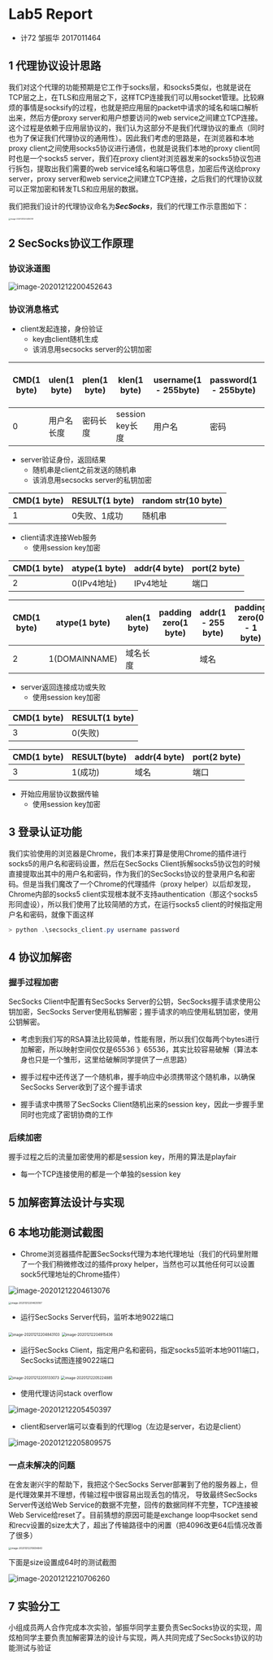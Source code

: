 # Lab5 Report

* 计72 邹振华 2017011464



## 1 代理协议设计思路

我们对这个代理的功能预期是它工作于socks层，和socks5类似，也就是说在TCP层之上，在TLS和应用层之下，这样TCP连接我们可以用socket管理。比较麻烦的事情是socksify的过程，也就是把应用层的packet中请求的域名和端口解析出来，然后方便proxy server和用户想要访问的web service之间建立TCP连接。这个过程是依赖于应用层协议的，我们认为这部分不是我们代理协议的重点（同时也为了保证我们代理协议的通用性）。因此我们考虑的思路是，在浏览器和本地proxy client之间使用socks5协议进行通信，也就是说我们本地的proxy client同时也是一个socks5 server，我们在proxy client对浏览器发来的socks5协议包进行拆包，提取出我们需要的web service域名和端口等信息，加密后传送给proxy server，proxy server和web service之间建立TCP连接，之后我们的代理协议就可以正常加密和转发TLS和应用层的数据。

我们把我们设计的代理协议命名为***SecSocks***，我们的代理工作示意图如下：

<img src="C:\Users\CBackyxM\AppData\Roaming\Typora\typora-user-images\image-20201212204350101.png" alt="image-20201212204350101" style="zoom: 25%;" />



## 2 SecSocks协议工作原理

### 协议泳道图

![image-20201212200452643](C:\Users\CBackyxM\AppData\Roaming\Typora\typora-user-images\image-20201212200452643.png)

### 协议消息格式

* client发起连接，身份验证
  * key由client随机生成
  * 该消息用secsocks server的公钥加密

| CMD(1 byte) | ulen(1 byte) | plen(1 byte) | klen(1 byte)    | username(1 - 255byte) | password(1 - 255byte) | key(1 - 255byte) | padding zero(0 - 1 byte) | random str(10 byte) |
| ----------- | ------------ | ------------ | --------------- | --------------------- | --------------------- | ---------------- | ------------------------ | ------------------- |
| 0           | 用户名长度   | 密码长度     | session key长度 | 用户名                | 密码                  | session key长度  |                          | 随机串              |

* server验证身份，返回结果
  * 随机串是client之前发送的随机串
  * 该消息用secsocks server的私钥加密

| CMD(1 byte) | RESULT(1 byte) | random str(10 byte) |
| ----------- | -------------- | ------------------- |
| 1           | 0失败、1成功   | 随机串              |

* client请求连接Web服务
  * 使用session key加密

| CMD(1 byte) | atype(1 byte) | addr(4 byte) | port(2 byte) |
| ----------- | ------------- | ------------ | ------------ |
| 2           | 0(IPv4地址)   | IPv4地址     | 端口         |

| CMD(1 byte) | atype(1 byte) | alen(1 byte) | padding zero(1 byte) | addr(1 - 255 byte) | padding zero(0 - 1 byte) | port(2 byte) |
| ----------- | ------------- | ------------ | -------------------- | ------------------ | ------------------------ | ------------ |
| 2           | 1(DOMAINNAME) | 域名长度     |                      | 域名               |                          | 端口         |

* server返回连接成功或失败
  * 使用session key加密

| CMD(1 byte) | RESULT(1 byte) |
| ----------- | -------------- |
| 3           | 0(失败)        |

| CMD(1 byte) | RESULT(byte) | addr(4 byte) | port(2 byte) |
| ----------- | ------------ | ------------ | ------------ |
| 3           | 1(成功)      | 域名         | 端口         |

* 开始应用层协议数据传输
  * 使用session key加密



## 3 登录认证功能

我们实验使用的浏览器是Chrome，我们本来打算是使用Chrome的插件进行socks5的用户名和密码设置，然后在SecSocks Client拆解socks5协议包的时候直接提取出其中的用户名和密码，作为我们的SecSocks协议的登录用户名和密码。但是当我们魔改了一个Chrome的代理插件（proxy helper）以后却发现，Chrome内部的socks5 client实现根本就不支持authentication（那这个socks5形同虚设），所以我们使用了比较简陋的方式，在运行socks5 client的时候指定用户名和密码，就像下面这样

```powershell
> python .\secsocks_client.py username password
```



## 4 协议加解密

### 握手过程加密

SecSocks Client中配置有SecSocks Server的公钥，SecSocks握手请求使用公钥加密，SecSocks Server使用私钥解密；握手请求的响应使用私钥加密，使用公钥解密。

* 考虑到我们写的RSA算法比较简单，性能有限，所以我们仅每两个bytes进行加解密，所以映射空间仅仅是65536 》65536，其实比较容易破解（算法本身也只是一个雏形，这里给破解同学提供了一点思路）

* 握手过程中还传送了一个随机串，握手响应中必须携带这个随机串，以确保SecSocks Server收到了这个握手请求

* 握手请求中携带了SecSocks Client随机出来的session key，因此一步握手里同时也完成了密钥协商的工作

### 后续加密

握手过程之后的流量加密使用的都是session key，所用的算法是playfair

* 每一个TCP连接使用的都是一个单独的session key



## 5 加解密算法设计与实现



## 6 本地功能测试截图

* Chrome浏览器插件配置SecSocks代理为本地代理地址（我们的代码里附赠了一个我们稍微修改过的插件proxy helper，当然也可以其他任何可以设置sock5代理地址的Chrome插件）

![image-20201212204613076](C:\Users\CBackyxM\AppData\Roaming\Typora\typora-user-images\image-20201212204613076.png)

<img src="C:\Users\CBackyxM\AppData\Roaming\Typora\typora-user-images\image-20201212204635187.png" alt="image-20201212204635187" style="zoom: 33%;" />

* 运行SecSocks Server代码，监听本地9022端口

<img src="C:\Users\CBackyxM\AppData\Roaming\Typora\typora-user-images\image-20201212204843103.png" alt="image-20201212204843103" style="zoom:50%;" />

<img src="C:\Users\CBackyxM\AppData\Roaming\Typora\typora-user-images\image-20201212204915436.png" alt="image-20201212204915436" style="zoom: 50%;" />

* 运行SecSocks Client，指定用户名和密码，指定socks5监听本地9011端口，SecSocks试图连接9022端口

<img src="C:\Users\CBackyxM\AppData\Roaming\Typora\typora-user-images\image-20201212205133073.png" alt="image-20201212205133073" style="zoom:50%;" />

<img src="C:\Users\CBackyxM\AppData\Roaming\Typora\typora-user-images\image-20201212205224885.png" alt="image-20201212205224885" style="zoom:50%;" />

* 使用代理访问stack overflow

![image-20201212205450397](C:\Users\CBackyxM\AppData\Roaming\Typora\typora-user-images\image-20201212205450397.png)

* client和server端可以查看到的代理log（左边是server，右边是client）

![image-20201212205809575](C:\Users\CBackyxM\AppData\Roaming\Typora\typora-user-images\image-20201212205809575.png)

### 一点未解决的问题

在舍友谢兴宇的帮助下，我把这个SecSocks Server部署到了他的服务器上，但是代理效果并不理想，传输过程中很容易出现丢包的情况， 导致最终SecSocks Server传送给Web Service的数据不完整，回传的数据同样不完整，TCP连接被Web Service给reset了。目前猜想的原因可能是exchange loop中socket send和recv设置的size太大了，超出了传输路径中的闲置（把4096改更64后情况改善了很多）

<img src="C:\Users\CBackyxM\AppData\Roaming\Typora\typora-user-images\image-20201212210604843.png" alt="image-20201212210604843" style="zoom:33%;" />

下面是size设置成64时的测试截图

![image-20201212210706260](C:\Users\CBackyxM\AppData\Roaming\Typora\typora-user-images\image-20201212210706260.png)



## 7 实验分工

小组成员两人合作完成本次实验，邹振华同学主要负责SecSocks协议的实现，周炫柏同学主要负责加解密算法的设计与实现，两人共同完成了SecSocks协议的功能测试与验证